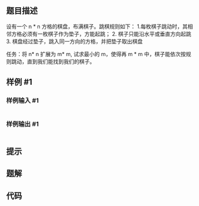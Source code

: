 # 
## 题目描述
设有一个 n * n 方格的棋盘，布满棋子。跳棋规则如下：
1.每枚棋子跳动时，其相邻方格必须有一枚棋子作为垫子，方能起跳；
2. 棋子只能沿水平或垂直方向起跳
3. 棋盘经过垫子，跳入同一方向的方格，并把垫子取出棋盘

任务：将 n* n 扩展为 m* m, 试求最小的 m，使得再 m * m 中，棋子能依次按规则跳动，直到我们能找到我们的棋子。


## 样例 #1

### 样例输入 #1

```

```

### 样例输出 #1

```

```

## 提示




## 题解


## 代码
```cpp

```